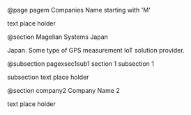@page pagem Companies Name starting with 'M'

text place holder

@section Magellan Systems Japan

Japan.
Some type of GPS measurement IoT solution provider. 

@subsection	pagexsec1sub1 section 1 subsection 1

subsection text place holder

@section company2 Company Name 2

text place holder 
